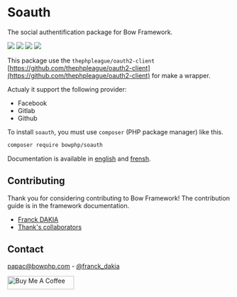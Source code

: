# Soauth

The social authentification package for Bow Framework.

<a href="https://bowphp.github.io/docs/soauth" title="docs"><img src="https://img.shields.io/badge/docs-read%20docs-blue.svg?style=flat-square"/></a>
<a href="https://packagist.org/packages/bowphp/soauth" title="version"><img src="https://img.shields.io/packagist/v/bowphp/soauth.svg?style=flat-square"/></a>
<a href="https://github.com/bowphp/soauth/blob/master/LICENSE" title="license"><img src="https://img.shields.io/github/license/mashape/apistatus.svg?style=flat-square"/></a>
<a href="https://travis-ci.org/bowphp/soauth" title="Travis branch"><img src="https://img.shields.io/travis/bowphp/soauth/master.svg?style=flat-square"/></a>

This package use the `thephpleague/oauth2-client` [https://github.com/thephpleague/oauth2-client](https://github.com/thephpleague/oauth2-client) for make a wrapper.

Actualy it support the following provider:

- Facebook
- Gitlab
- Github

To install `soauth`, you must use `composer` (PHP package manager) like this.

```bash
composer require bowphp/soauth
```

Documentation is available in [english](./docs/en.md) and [frensh](./docs/fr.md).

## Contributing

Thank you for considering contributing to Bow Framework! The contribution guide is in the framework documentation.

- [Franck DAKIA](https://github.com/papac)
- [Thank's collaborators](https://github.com/bowphp/soauth/graphs/contributors)

## Contact

[papac@bowphp.com](mailto:papac@bowphp.com) - [@franck_dakia](https://twitter.com/franck_dakia)

<a href="https://www.buymeacoffee.com/iOLqZ3h" target="_blank"><img src="https://cdn.buymeacoffee.com/buttons/default-black.png" alt="Buy Me A Coffee" style="height: 30px !important; width: 150px !important;" ></a>
